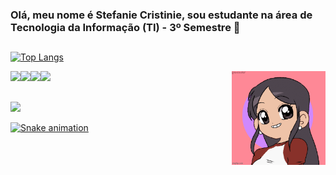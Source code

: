 ### Olá, meu nome é Stefanie Cristinie, sou estudante na área de Tecnologia da Informação (TI) - 3º Semestre 👋
##

[![Top Langs](https://github-readme-stats.vercel.app/api/top-langs/?username=stefaniecristinie&layout=compact&theme=radical)](https://github.com/stefaniecristinie)
 
<div>
<a href="https://github.com/stefaniecristinie"><img height="50cm" src="https://cdn.jsdelivr.net/gh/devicons/devicon/icons/java/java-original-wordmark.svg"><img height="50cm" src="https://cdn.jsdelivr.net/gh/devicons/devicon/icons/html5/html5-plain-wordmark.svg"><img height="50cm" src="https://cdn.jsdelivr.net/gh/devicons/devicon/icons/css3/css3-plain-wordmark.svg"><img height="50cm" src="https://cdn.jsdelivr.net/gh/devicons/devicon/icons/javascript/javascript-plain.svg"></a>
<a href="https://github.com/stefaniecristinie"><img height="150cm" align="right" src="https://github.com/stefaniecristinie/stefaniecristinie/blob/main/6m7kug.gif"></a>
</div>


##

<div>
<a href="https://www.linkedin.com/in/stefaniecristinieti"><img height="30cm" src="https://img.shields.io/badge/LinkedIn-0077B5?style=for-the-badge&logo=linkedin&logoColor=white"></a>
</div>

[![Snake animation](https://github.com/stefaniecristinie/stefaniecristinie/blob/output/github-contribution-grid-snake.svg)](https://github.com/stefaniecristinie)
